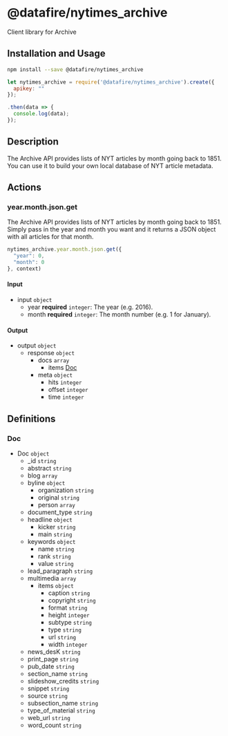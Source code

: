 # @datafire/nytimes_archive

Client library for Archive

## Installation and Usage
```bash
npm install --save @datafire/nytimes_archive
```
```js
let nytimes_archive = require('@datafire/nytimes_archive').create({
  apikey: ""
});

.then(data => {
  console.log(data);
});
```

## Description

The Archive API provides lists of NYT articles by month going back to 1851.  You can use it to build your own local database of NYT article metadata.

## Actions

### year.month.json.get
The Archive API provides lists of NYT articles by month going back to 1851.  Simply pass in the year and month you want and it returns a JSON object with all articles for that month.



```js
nytimes_archive.year.month.json.get({
  "year": 0,
  "month": 0
}, context)
```

#### Input
* input `object`
  * year **required** `integer`: The year (e.g. 2016).
  * month **required** `integer`: The month number (e.g. 1 for January).

#### Output
* output `object`
  * response `object`
    * docs `array`
      * items [Doc](#doc)
    * meta `object`
      * hits `integer`
      * offset `integer`
      * time `integer`



## Definitions

### Doc
* Doc `object`
  * _id `string`
  * abstract `string`
  * blog `array`
  * byline `object`
    * organization `string`
    * original `string`
    * person `array`
  * document_type `string`
  * headline `object`
    * kicker `string`
    * main `string`
  * keywords `object`
    * name `string`
    * rank `string`
    * value `string`
  * lead_paragraph `string`
  * multimedia `array`
    * items `object`
      * caption `string`
      * copyright `string`
      * format `string`
      * height `integer`
      * subtype `string`
      * type `string`
      * url `string`
      * width `integer`
  * news_desK `string`
  * print_page `string`
  * pub_date `string`
  * section_name `string`
  * slideshow_credits `string`
  * snippet `string`
  * source `string`
  * subsection_name `string`
  * type_of_material `string`
  * web_url `string`
  * word_count `string`


